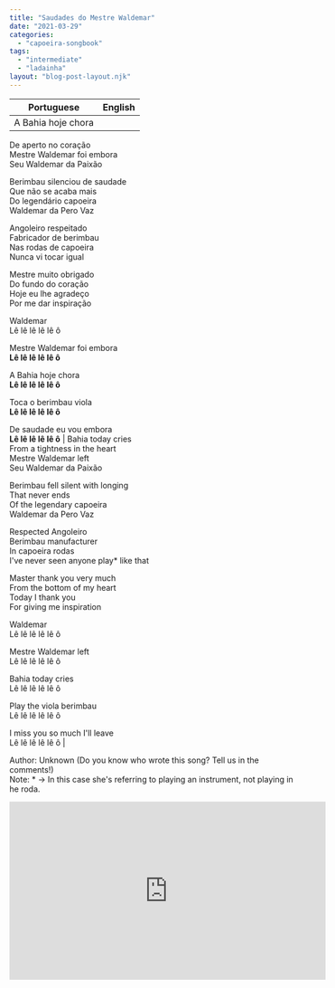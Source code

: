 ```yaml
---
title: "Saudades do Mestre Waldemar"
date: "2021-03-29"
categories: 
  - "capoeira-songbook"
tags: 
  - "intermediate"
  - "ladainha"
layout: "blog-post-layout.njk"
---
```


| Portuguese | English |
| --- | --- |
| A Bahia hoje chora  
De aperto no coração  
Mestre Waldemar foi embora  
Seu Waldemar da Paixão  
  
Berimbau silenciou de saudade  
Que não se acaba mais  
Do legendário capoeira  
Waldemar da Pero Vaz  
  
Angoleiro respeitado  
Fabricador de berimbau  
Nas rodas de capoeira  
Nunca vi tocar igual  
  
Mestre muito obrigado  
Do fundo do coração  
Hoje eu lhe agradeço  
Por me dar inspiração  
  
Waldemar  
Lê lê lê lê lê ô  
  
Mestre Waldemar foi embora  
**Lê lê lê lê lê ô**  
  
A Bahia hoje chora  
**Lê lê lê lê lê ô**  
  
Toca o berimbau viola  
**Lê lê lê lê lê ô**  
  
De saudade eu vou embora  
**Lê lê lê lê lê ô** | Bahia today cries  
From a tightness in the heart  
Mestre Waldemar left  
Seu Waldemar da Paixão  
  
Berimbau fell silent with longing  
That never ends  
Of the legendary capoeira  
Waldemar da Pero Vaz  
  
Respected Angoleiro  
Berimbau manufacturer  
In capoeira rodas  
I've never seen anyone play\* like that  
  
Master thank you very much  
From the bottom of my heart  
Today I thank you  
For giving me inspiration  
  
Waldemar  
Lê lê lê lê lê ô  
  
Mestre Waldemar left  
Lê lê lê lê lê ô  
  
Bahia today cries  
Lê lê lê lê lê ô  
  
Play the viola berimbau  
Lê lê lê lê lê ô  
  
I miss you so much I'll leave  
Lê lê lê lê lê ô |

<figcaption>

Author: Unknown (Do you know who wrote this song? Tell us in the comments!)  
Note: \* → In this case she's referring to playing an instrument, not playing in he roda.

</figcaption>

<iframe width="560" height="315" src="https://www.youtube.com/embed/6WXZ3vPRS3w" title="YouTube video player" frameborder="0" allow="accelerometer; autoplay; clipboard-write; encrypted-media; gyroscope; picture-in-picture" allowfullscreen></iframe>

